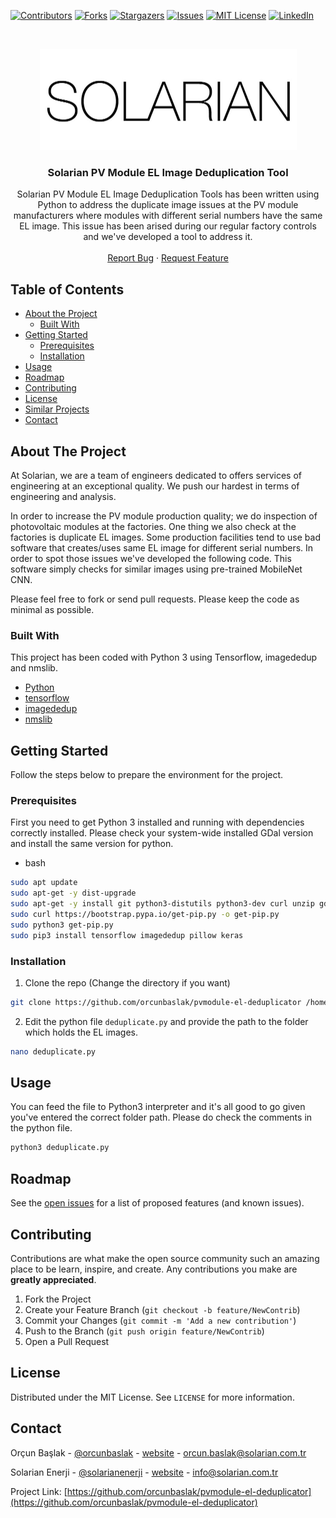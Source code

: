 <!--
*** Thanks for checking out this README Template. If you have a suggestion that would
*** make this better, please fork the repo and create a pull request or simply open
*** an issue with the tag "enhancement".
*** Thanks again! Now go create something AMAZING! :D
-->





<!-- PROJECT SHIELDS -->
<!--
*** I'm using markdown "reference style" links for readability.
*** Reference links are enclosed in brackets [ ] instead of parentheses ( ).
*** See the bottom of this document for the declaration of the reference variables
*** for contributors-url, forks-url, etc. This is an optional, concise syntax you may use.
*** https://www.markdownguide.org/basic-syntax/#reference-style-links
-->
[![Contributors][contributors-shield]][contributors-url]
[![Forks][forks-shield]][forks-url]
[![Stargazers][stars-shield]][stars-url]
[![Issues][issues-shield]][issues-url]
[![MIT License][license-shield]][license-url]
[![LinkedIn][linkedin-shield]][linkedin-url]



<!-- PROJECT LOGO -->
<br />
<p align="center">
  <a href="https://github.com/orcunbaslak/pvmodule-el-deduplicator">
    <img src="https://github.com/orcunbaslak/solarian-datalogger/blob/master/images/solarian_logo.png?raw=true" alt="Logo" width="411" height="162">
  </a>

  <h3 align="center">Solarian PV Module EL Image Deduplication Tool</h3>

  <p align="center">
    Solarian PV Module EL Image Deduplication Tools has been written using Python to address the duplicate
    image issues at the PV module manufacturers where modules with different serial numbers have the same
    EL image. This issue has been arised during our regular factory controls and we've developed a tool
    to address it. 
    <br />
    <br />
    <a href="https://github.com/orcunbaslak/pvmodule-el-deduplicator/issues">Report Bug</a>
    ·
    <a href="https://github.com/orcunbaslak/pvmodule-el-deduplicator/issues">Request Feature</a>
  </p>
</p>



<!-- TABLE OF CONTENTS -->
## Table of Contents

* [About the Project](#about-the-project)
  * [Built With](#built-with)
* [Getting Started](#getting-started)
  * [Prerequisites](#prerequisites)
  * [Installation](#installation)
* [Usage](#usage)
* [Roadmap](#roadmap)
* [Contributing](#contributing)
* [License](#license)
* [Similar Projects](#similar-projects)
* [Contact](#contact)



<!-- ABOUT THE PROJECT -->
## About The Project

At Solarian, we are a team of engineers dedicated to offers services of engineering at an exceptional quality. We push our hardest in terms of engineering and analysis.

In order to increase the PV module production quality; we do inspection of photovoltaic modules at the factories. One thing we also check at the factories is duplicate
EL images. Some production facilities tend to use bad software that creates/uses same EL image for different serial numbers. In order to spot those issues we've developed the following code. This software simply checks for similar images using pre-trained MobileNet CNN.

Please feel free to fork or send pull requests. Please keep the code as minimal as possible.

### Built With
This project has been coded with Python 3 using Tensorflow, imagededup and nmslib.
* [Python](https://www.python.org/)
* [tensorflow](https://github.com/tensorflow/tensorflow)
* [imagededup](https://github.com/idealo/imagededup)
* [nmslib](https://github.com/nmslib/nmslib)


<!-- GETTING STARTED -->
## Getting Started

Follow the steps below to prepare the environment for the project.

### Prerequisites

First you need to get Python 3 installed and running with dependencies correctly installed. Please check your system-wide installed GDal version and install the same version for python.
* bash
```sh
sudo apt update
sudo apt-get -y dist-upgrade
sudo apt-get -y install git python3-distutils python3-dev curl unzip gdal-bin libgdal-dev build-essential
sudo curl https://bootstrap.pypa.io/get-pip.py -o get-pip.py
sudo python3 get-pip.py
sudo pip3 install tensorflow imagededup pillow keras
```

### Installation

1. Clone the repo (Change the directory if you want)
```sh
git clone https://github.com/orcunbaslak/pvmodule-el-deduplicator /home/pi/pvmodule-el-deduplicator
```
2. Edit the python file `deduplicate.py` and provide the path to the folder which holds the EL images.
```sh
nano deduplicate.py
```

<!-- USAGE EXAMPLES -->
## Usage

You can feed the file to Python3 interpreter and it's all good to go given you've entered the correct folder path. Please do check the comments in the python file.

```sh
python3 deduplicate.py
```

<!-- ROADMAP -->
## Roadmap

See the [open issues](https://github.com/orcunbaslak/pvmodule-el-deduplicator/issues) for a list of proposed features (and known issues).



<!-- CONTRIBUTING -->
## Contributing

Contributions are what make the open source community such an amazing place to be learn, inspire, and create. Any contributions you make are **greatly appreciated**.

1. Fork the Project
2. Create your Feature Branch (`git checkout -b feature/NewContrib`)
3. Commit your Changes (`git commit -m 'Add a new contribution'`)
4. Push to the Branch (`git push origin feature/NewContrib`)
5. Open a Pull Request



<!-- LICENSE -->
## License

Distributed under the MIT License. See `LICENSE` for more information.

<!-- CONTACT -->
## Contact

Orçun Başlak - [@orcunbaslak](https://twitter.com/orcunbaslak) - [website](https://orcun.baslak.com/) - orcun.baslak@solarian.com.tr

Solarian Enerji - [@solarianenerji](https://twitter.com/solarianenerji) - [website](https://www.solarian.com.tr/en/) - info@solarian.com.tr

Project Link: [https://github.com/orcunbaslak/pvmodule-el-deduplicator](https://github.com/orcunbaslak/pvmodule-el-deduplicator)


<!-- MARKDOWN LINKS & IMAGES -->
<!-- https://www.markdownguide.org/basic-syntax/#reference-style-links -->
[contributors-shield]: https://img.shields.io/github/contributors/orcunbaslak/pvmodule-el-deduplicator.svg?style=flat-square
[contributors-url]: https://github.com/orcunbaslak/pvmodule-el-deduplicator/graphs/contributors
[forks-shield]: https://img.shields.io/github/forks/orcunbaslak/pvmodule-el-deduplicator.svg?style=flat-square
[forks-url]: https://github.com/orcunbaslak/pvmodule-el-deduplicator/network/members
[stars-shield]: https://img.shields.io/github/stars/orcunbaslak/pvmodule-el-deduplicator.svg?style=flat-square
[stars-url]: https://github.com/orcunbaslak/pvmodule-el-deduplicator/stargazers
[issues-shield]: https://img.shields.io/github/issues/orcunbaslak/pvmodule-el-deduplicator.svg?style=flat-square
[issues-url]: https://github.com/orcunbaslak/pvmodule-el-deduplicator/issues
[license-shield]: https://img.shields.io/github/license/orcunbaslak/pvmodule-el-deduplicator.svg?style=flat-square
[license-url]: https://github.com/orcunbaslak/pvmodule-el-deduplicator/blob/master/LICENSE
[linkedin-shield]: https://img.shields.io/badge/-LinkedIn-black.svg?style=flat-square&logo=linkedin&colorB=555
[linkedin-url]: https://linkedin.com/in/orcunbaslak